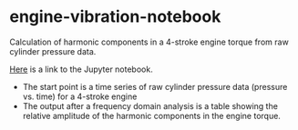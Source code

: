 # engine-vibration-notebook

Calculation of harmonic components in a 4-stroke engine torque from raw cylinder pressure data.

[Here](https://github.com/alfredocarella/engine-vibration-notebook/blob/master/Torsional_vibration_measurements.ipynb) is a link to the Jupyter notebook.

* The start point is a time series of raw cylinder pressure data (pressure vs. time) for a 4-stroke engine
* The output after a frequency domain analysis is a table showing the relative amplitude of the harmonic components in the engine torque.
